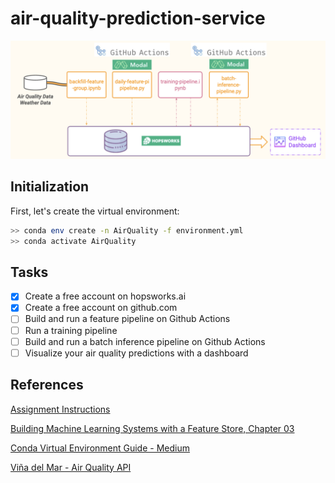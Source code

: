 # air-quality-prediction-service

![](imgs/pipeline.png)

## Initialization

First, let's create the virtual environment:

```bash
>> conda env create -n AirQuality -f environment.yml
>> conda activate AirQuality
```

## Tasks
- [x] Create a free account on hopsworks.ai
- [x] Create a free account on github.com
- [ ] Build and run a feature pipeline on Github Actions
- [ ] Run a training pipeline
- [ ] Build and run a batch inference pipeline on Github Actions
- [ ] Visualize your air quality predictions with a dashboard

## References

[Assignment Instructions](./Instructions.pdf)

[Building Machine Learning Systems with a Feature Store, Chapter 03](https://learning.oreilly.com/library/view/building-machine-learning/9781098165222/)

[Conda Virtual Environment Guide - Medium](https://medium.com/@viraj1604/comprehensive-guide-conda-virtual-environment-d70fafa7cf48)

[Viña del Mar - Air Quality API](https://open-meteo.com/en/docs/air-quality-api#latitude=-33.0246&longitude=-71.5518)